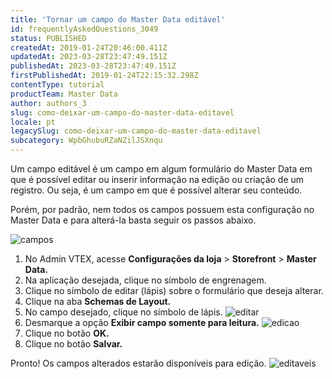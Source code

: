 ```yaml
---
title: 'Tornar um campo do Master Data editável'
id: frequentlyAskedQuestions_3049
status: PUBLISHED
createdAt: 2019-01-24T20:46:00.411Z
updatedAt: 2023-03-28T23:47:49.151Z
publishedAt: 2023-03-28T23:47:49.151Z
firstPublishedAt: 2019-01-24T22:15:32.298Z
contentType: tutorial
productTeam: Master Data
author: authors_3
slug: como-deixar-um-campo-do-master-data-editavel
locale: pt
legacySlug: como-deixar-um-campo-do-master-data-editavel
subcategory: WpbGhubuRZaNZilJSXnqu
---
```


Um campo editável é um campo em algum formulário do Master Data em que é possível editar ou inserir informação na edição ou criação de um registro. Ou seja, é um campo em que é possível alterar seu conteúdo.

Porém, por padrão, nem todos os campos possuem esta configuração no Master Data e para alterá-la basta seguir os passos abaixo.

![campos](//images.contentful.com/alneenqid6w5/3atXWmH28w2eWYYwmuOU4i/d095cda45c25502d516e4ffb7e354f19/campos.png)

1. No Admin VTEX, acesse **Configurações da loja** > **Storefront** > **Master Data.**
2. Na aplicação desejada, clique no símbolo de engrenagem.
3. Clique no símbolo de editar (lápis) sobre o formulário que deseja alterar.
4. Clique na aba **Schemas de Layout.**
5. No campo desejado, clique no símbolo de lápis. ![editar](//images.contentful.com/alneenqid6w5/3zHKQ7fVCwqi4CIWqumYC/39ee7ee0056fb8404cebac9eede86613/editar.png)
6. Desmarque a opção **Exibir campo somente para leitura.** ![edicao](//images.contentful.com/alneenqid6w5/pa0JBBIXNAkQaYQm4swwS/58c3520c7393412fa3e4fe8cd6c0ec3d/edicao.png)
7. Clique no botão **OK.**
8. Clique no botão **Salvar.**

Pronto! Os campos alterados estarão disponíveis para edição. ![editaveis](//images.contentful.com/alneenqid6w5/3qv3k2OOXSEYOMCQ0Kmogu/0e989baedd9050f3fb7aa9a137d3efdf/editaveis.png)
